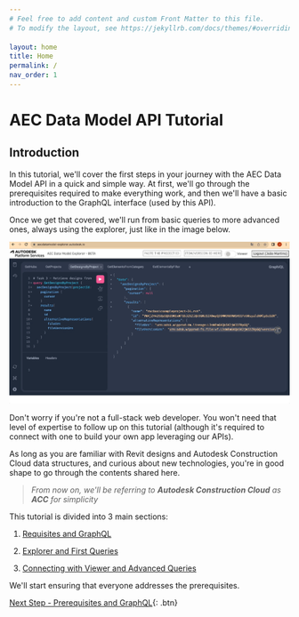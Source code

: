 ```yaml
---
# Feel free to add content and custom Front Matter to this file.
# To modify the layout, see https://jekyllrb.com/docs/themes/#overriding-theme-defaults

layout: home
title: Home
permalink: /
nav_order: 1
---
```


# AEC Data Model API Tutorial

## Introduction

In this tutorial, we'll cover the first steps in your journey with the AEC Data Model API in a quick and simple way. At first, we'll go through the prerequisites required to make everything work, and then we'll have a basic introduction to the GraphQL interface (used by this API).

Once we get that covered, we'll run from basic queries to more advanced ones, always using the explorer, just like in the image below.

![sample queries](./assets/images/samplequery.gif)

<!-- ![sample queries](./assets/images/samplequery.gif) -->

Don't worry if you're not a full-stack web developer. You won't need that level of expertise to follow up on this tutorial (although it's required to connect with one to build your own app leveraging our APIs).

As long as you are familiar with Revit designs and Autodesk Construction Cloud data structures, and curious about new technologies, you're in good shape to go through the contents shared here.

> _From now on, we'll be referring to **Autodesk Construction Cloud** as **ACC** for simplicity_

This tutorial is divided into 3 main sections:

1. [Requisites and GraphQL](./prerequisites/home/)

2. [Explorer and First Queries](./explorer/home/)

3. [Connecting with Viewer and Advanced Queries](./connection/home/)

We'll start ensuring that everyone addresses the prerequisites.

[Next Step - Prerequisites and GraphQL](./prerequisites/home/){: .btn}
